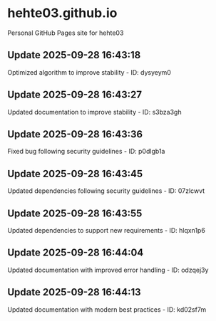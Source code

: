 # hehte03.github.io
Personal GitHub Pages site for hehte03

## Update 2025-09-28 16:43:18
Optimized algorithm to improve stability - ID: dysyeym0


## Update 2025-09-28 16:43:27
Updated documentation to improve stability - ID: s3bza3gh


## Update 2025-09-28 16:43:36
Fixed bug following security guidelines - ID: p0dlgb1a


## Update 2025-09-28 16:43:45
Updated dependencies following security guidelines - ID: 07zlcwvt


## Update 2025-09-28 16:43:55
Updated dependencies to support new requirements - ID: hlqxn1p6


## Update 2025-09-28 16:44:04
Updated documentation with improved error handling - ID: odzqej3y


## Update 2025-09-28 16:44:13
Updated documentation with modern best practices - ID: kd02sf7m

